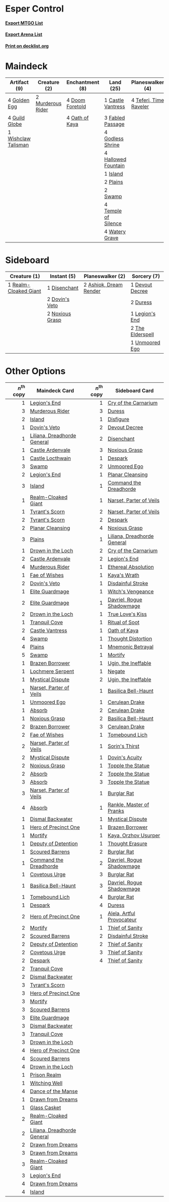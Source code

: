 # Esper Control

#### [Export MTGO List](../collection/Esper%20Control/Esper%20Control.txt)
#### [Export Arena List](../collection/Esper%20Control/Esper%20Control_arena.txt)
#### [Print on decklist.org](http://decklist.org/?deckmain=1%09Castle%20Vantress%0A3%09Dance%20of%20the%20Manse%0A4%09Doom%20Foretold%0A3%09Fabled%20Passage%0A4%09Godless%20Shrine%0A4%09Golden%20Egg%0A4%09Guild%20Globe%0A4%09Hallowed%20Fountain%0A1%09Island%0A4%09Kaya's%20Wrath%0A2%09Murderous%20Rider%0A4%09Oath%20of%20Kaya%0A2%09Plains%0A1%09Planar%20Cleansing%0A2%09Swamp%0A4%09Teferi,%20Time%20Raveler%0A4%09Temple%20of%20Silence%0A4%09Thought%20Erasure%0A4%09Watery%20Grave%0A1%09Wishclaw%20Talisman&deckside=2%09Ashiok,%20Dream%20Render%0A1%09Devout%20Decree%0A1%09Disenchant%0A2%09Dovin's%20Veto%0A2%09Duress%0A1%09Legion's%20End%0A2%09Noxious%20Grasp%0A1%09Realm-Cloaked%20Giant%0A2%09The%20Elderspell%0A1%09Unmoored%20Ego)
# Maindeck

|                                         Artifact (9)                                         |                                        Creature (2)                                        |                                     Enchantment (8)                                      |                                          Land (25)                                           |                                        Planeswalker (4)                                         |                                         Sorcery (12)                                          |
|----------------------------------------------------------------------------------------------|--------------------------------------------------------------------------------------------|------------------------------------------------------------------------------------------|----------------------------------------------------------------------------------------------|-------------------------------------------------------------------------------------------------|-----------------------------------------------------------------------------------------------|
|4 [Golden Egg](http://gatherer.wizards.com/Pages/Card/Details.aspx?multiverseid=473182)       |2 [Murderous Rider](http://gatherer.wizards.com/Pages/Card/Details.aspx?multiverseid=473059)|4 [Doom Foretold](http://gatherer.wizards.com/Pages/Card/Details.aspx?multiverseid=473149)|1 [Castle Vantress](http://gatherer.wizards.com/Pages/Card/Details.aspx?multiverseid=473204)  |4 [Teferi, Time Raveler](http://gatherer.wizards.com/Pages/Card/Details.aspx?multiverseid=461148)|3 [Dance of the Manse](http://gatherer.wizards.com/Pages/Card/Details.aspx?multiverseid=473148)|
|4 [Guild Globe](http://gatherer.wizards.com/Pages/Card/Details.aspx?multiverseid=461166)      |                                                                                            |4 [Oath of Kaya](http://gatherer.wizards.com/Pages/Card/Details.aspx?multiverseid=461136) |3 [Fabled Passage](http://gatherer.wizards.com/Pages/Card/Details.aspx?multiverseid=473206)   |                                                                                                 |4 [Kaya's Wrath](http://gatherer.wizards.com/Pages/Card/Details.aspx?multiverseid=457331)      |
|1 [Wishclaw Talisman](http://gatherer.wizards.com/Pages/Card/Details.aspx?multiverseid=473072)|                                                                                            |                                                                                          |4 [Godless Shrine](http://gatherer.wizards.com/Pages/Card/Details.aspx?multiverseid=405099)   |                                                                                                 |1 [Planar Cleansing](http://gatherer.wizards.com/Pages/Card/Details.aspx?multiverseid=191599)  |
|                                                                                              |                                                                                            |                                                                                          |4 [Hallowed Fountain](http://gatherer.wizards.com/Pages/Card/Details.aspx?multiverseid=97071) |                                                                                                 |4 [Thought Erasure](http://gatherer.wizards.com/Pages/Card/Details.aspx?multiverseid=452956)   |
|                                                                                              |                                                                                            |                                                                                          |1 [Island](http://gatherer.wizards.com/Pages/Card/Details.aspx?multiverseid=439857)           |                                                                                                 |                                                                                               |
|                                                                                              |                                                                                            |                                                                                          |2 [Plains](http://gatherer.wizards.com/Pages/Card/Details.aspx?multiverseid=439856)           |                                                                                                 |                                                                                               |
|                                                                                              |                                                                                            |                                                                                          |2 [Swamp](http://gatherer.wizards.com/Pages/Card/Details.aspx?multiverseid=439858)            |                                                                                                 |                                                                                               |
|                                                                                              |                                                                                            |                                                                                          |4 [Temple of Silence](http://gatherer.wizards.com/Pages/Card/Details.aspx?multiverseid=373522)|                                                                                                 |                                                                                               |
|                                                                                              |                                                                                            |                                                                                          |4 [Watery Grave](http://gatherer.wizards.com/Pages/Card/Details.aspx?multiverseid=405114)     |                                                                                                 |                                                                                               |


# Sideboard

|                                          Creature (1)                                          |                                       Instant (5)                                        |                                        Planeswalker (2)                                         |                                        Sorcery (7)                                        |
|------------------------------------------------------------------------------------------------|------------------------------------------------------------------------------------------|-------------------------------------------------------------------------------------------------|-------------------------------------------------------------------------------------------|
|1 [Realm-Cloaked Giant](http://gatherer.wizards.com/Pages/Card/Details.aspx?multiverseid=472988)|1 [Disenchant](http://gatherer.wizards.com/Pages/Card/Details.aspx?multiverseid=847)      |2 [Ashiok, Dream Render](http://gatherer.wizards.com/Pages/Card/Details.aspx?multiverseid=461155)|1 [Devout Decree](http://gatherer.wizards.com/Pages/Card/Details.aspx?multiverseid=466767) |
|                                                                                                |2 [Dovin's Veto](http://gatherer.wizards.com/Pages/Card/Details.aspx?multiverseid=461120) |                                                                                                 |2 [Duress](http://gatherer.wizards.com/Pages/Card/Details.aspx?multiverseid=14557)         |
|                                                                                                |2 [Noxious Grasp](http://gatherer.wizards.com/Pages/Card/Details.aspx?multiverseid=466864)|                                                                                                 |1 [Legion's End](http://gatherer.wizards.com/Pages/Card/Details.aspx?multiverseid=466860)  |
|                                                                                                |                                                                                          |                                                                                                 |2 [The Elderspell](http://gatherer.wizards.com/Pages/Card/Details.aspx?multiverseid=461016)|
|                                                                                                |                                                                                          |                                                                                                 |1 [Unmoored Ego](http://gatherer.wizards.com/Pages/Card/Details.aspx?multiverseid=452962)  |


# Other Options

|*n*<sup>th</sup> copy|                                            Maindeck Card                                             |*n*<sup>th</sup> copy|                                            Sideboard Card                                            |
|--------------------:|------------------------------------------------------------------------------------------------------|--------------------:|------------------------------------------------------------------------------------------------------|
|                    1|[Legion's End](http://gatherer.wizards.com/Pages/Card/Details.aspx?multiverseid=466860)               |                    1|[Cry of the Carnarium](http://gatherer.wizards.com/Pages/Card/Details.aspx?multiverseid=457214)       |
|                    3|[Murderous Rider](http://gatherer.wizards.com/Pages/Card/Details.aspx?multiverseid=473059)            |                    3|[Duress](http://gatherer.wizards.com/Pages/Card/Details.aspx?multiverseid=14557)                      |
|                    2|[Island](http://gatherer.wizards.com/Pages/Card/Details.aspx?multiverseid=439857)                     |                    1|[Disfigure](http://gatherer.wizards.com/Pages/Card/Details.aspx?multiverseid=442076)                  |
|                    1|[Dovin's Veto](http://gatherer.wizards.com/Pages/Card/Details.aspx?multiverseid=461120)               |                    2|[Devout Decree](http://gatherer.wizards.com/Pages/Card/Details.aspx?multiverseid=466767)              |
|                    1|[Liliana, Dreadhorde General](http://gatherer.wizards.com/Pages/Card/Details.aspx?multiverseid=461024)|                    2|[Disenchant](http://gatherer.wizards.com/Pages/Card/Details.aspx?multiverseid=847)                    |
|                    1|[Castle Ardenvale](http://gatherer.wizards.com/Pages/Card/Details.aspx?multiverseid=473200)           |                    3|[Noxious Grasp](http://gatherer.wizards.com/Pages/Card/Details.aspx?multiverseid=466864)              |
|                    1|[Castle Locthwain](http://gatherer.wizards.com/Pages/Card/Details.aspx?multiverseid=473203)           |                    1|[Despark](http://gatherer.wizards.com/Pages/Card/Details.aspx?multiverseid=461117)                    |
|                    3|[Swamp](http://gatherer.wizards.com/Pages/Card/Details.aspx?multiverseid=439858)                      |                    2|[Unmoored Ego](http://gatherer.wizards.com/Pages/Card/Details.aspx?multiverseid=452962)               |
|                    2|[Legion's End](http://gatherer.wizards.com/Pages/Card/Details.aspx?multiverseid=466860)               |                    1|[Planar Cleansing](http://gatherer.wizards.com/Pages/Card/Details.aspx?multiverseid=191599)           |
|                    3|[Island](http://gatherer.wizards.com/Pages/Card/Details.aspx?multiverseid=439857)                     |                    1|[Command the Dreadhorde](http://gatherer.wizards.com/Pages/Card/Details.aspx?multiverseid=461009)     |
|                    1|[Realm-Cloaked Giant](http://gatherer.wizards.com/Pages/Card/Details.aspx?multiverseid=472988)        |                    1|[Narset, Parter of Veils](http://gatherer.wizards.com/Pages/Card/Details.aspx?multiverseid=460988)    |
|                    1|[Tyrant's Scorn](http://gatherer.wizards.com/Pages/Card/Details.aspx?multiverseid=461152)             |                    2|[Narset, Parter of Veils](http://gatherer.wizards.com/Pages/Card/Details.aspx?multiverseid=460988)    |
|                    2|[Tyrant's Scorn](http://gatherer.wizards.com/Pages/Card/Details.aspx?multiverseid=461152)             |                    2|[Despark](http://gatherer.wizards.com/Pages/Card/Details.aspx?multiverseid=461117)                    |
|                    2|[Planar Cleansing](http://gatherer.wizards.com/Pages/Card/Details.aspx?multiverseid=191599)           |                    4|[Noxious Grasp](http://gatherer.wizards.com/Pages/Card/Details.aspx?multiverseid=466864)              |
|                    3|[Plains](http://gatherer.wizards.com/Pages/Card/Details.aspx?multiverseid=439856)                     |                    1|[Liliana, Dreadhorde General](http://gatherer.wizards.com/Pages/Card/Details.aspx?multiverseid=461024)|
|                    1|[Drown in the Loch](http://gatherer.wizards.com/Pages/Card/Details.aspx?multiverseid=473150)          |                    2|[Cry of the Carnarium](http://gatherer.wizards.com/Pages/Card/Details.aspx?multiverseid=457214)       |
|                    2|[Castle Ardenvale](http://gatherer.wizards.com/Pages/Card/Details.aspx?multiverseid=473200)           |                    2|[Legion's End](http://gatherer.wizards.com/Pages/Card/Details.aspx?multiverseid=466860)               |
|                    4|[Murderous Rider](http://gatherer.wizards.com/Pages/Card/Details.aspx?multiverseid=473059)            |                    1|[Ethereal Absolution](http://gatherer.wizards.com/Pages/Card/Details.aspx?multiverseid=457314)        |
|                    1|[Fae of Wishes](http://gatherer.wizards.com/Pages/Card/Details.aspx?multiverseid=473006)              |                    1|[Kaya's Wrath](http://gatherer.wizards.com/Pages/Card/Details.aspx?multiverseid=457331)               |
|                    2|[Dovin's Veto](http://gatherer.wizards.com/Pages/Card/Details.aspx?multiverseid=461120)               |                    1|[Disdainful Stroke](http://gatherer.wizards.com/Pages/Card/Details.aspx?multiverseid=420705)          |
|                    1|[Elite Guardmage](http://gatherer.wizards.com/Pages/Card/Details.aspx?multiverseid=461122)            |                    1|[Witch's Vengeance](http://gatherer.wizards.com/Pages/Card/Details.aspx?multiverseid=473073)          |
|                    2|[Elite Guardmage](http://gatherer.wizards.com/Pages/Card/Details.aspx?multiverseid=461122)            |                    1|[Davriel, Rogue Shadowmage](http://gatherer.wizards.com/Pages/Card/Details.aspx?multiverseid=461010)  |
|                    2|[Drown in the Loch](http://gatherer.wizards.com/Pages/Card/Details.aspx?multiverseid=473150)          |                    1|[True Love's Kiss](http://gatherer.wizards.com/Pages/Card/Details.aspx?multiverseid=472996)           |
|                    1|[Tranquil Cove](http://gatherer.wizards.com/Pages/Card/Details.aspx?multiverseid=451243)              |                    1|[Ritual of Soot](http://gatherer.wizards.com/Pages/Card/Details.aspx?multiverseid=452834)             |
|                    2|[Castle Vantress](http://gatherer.wizards.com/Pages/Card/Details.aspx?multiverseid=473204)            |                    1|[Oath of Kaya](http://gatherer.wizards.com/Pages/Card/Details.aspx?multiverseid=461136)               |
|                    4|[Swamp](http://gatherer.wizards.com/Pages/Card/Details.aspx?multiverseid=439858)                      |                    1|[Thought Distortion](http://gatherer.wizards.com/Pages/Card/Details.aspx?multiverseid=466871)         |
|                    4|[Plains](http://gatherer.wizards.com/Pages/Card/Details.aspx?multiverseid=439856)                     |                    1|[Mnemonic Betrayal](http://gatherer.wizards.com/Pages/Card/Details.aspx?multiverseid=452939)          |
|                    5|[Swamp](http://gatherer.wizards.com/Pages/Card/Details.aspx?multiverseid=439858)                      |                    1|[Mortify](http://gatherer.wizards.com/Pages/Card/Details.aspx?multiverseid=420829)                    |
|                    1|[Brazen Borrower](http://gatherer.wizards.com/Pages/Card/Details.aspx?multiverseid=473001)            |                    1|[Ugin, the Ineffable](http://gatherer.wizards.com/Pages/Card/Details.aspx?multiverseid=460929)        |
|                    1|[Lochmere Serpent](http://gatherer.wizards.com/Pages/Card/Details.aspx?multiverseid=473157)           |                    1|[Negate](http://gatherer.wizards.com/Pages/Card/Details.aspx?multiverseid=423707)                     |
|                    1|[Mystical Dispute](http://gatherer.wizards.com/Pages/Card/Details.aspx?multiverseid=473020)           |                    2|[Ugin, the Ineffable](http://gatherer.wizards.com/Pages/Card/Details.aspx?multiverseid=460929)        |
|                    1|[Narset, Parter of Veils](http://gatherer.wizards.com/Pages/Card/Details.aspx?multiverseid=460988)    |                    1|[Basilica Bell-Haunt](http://gatherer.wizards.com/Pages/Card/Details.aspx?multiverseid=457300)        |
|                    1|[Unmoored Ego](http://gatherer.wizards.com/Pages/Card/Details.aspx?multiverseid=452962)               |                    1|[Cerulean Drake](http://gatherer.wizards.com/Pages/Card/Details.aspx?multiverseid=466807)             |
|                    1|[Absorb](http://gatherer.wizards.com/Pages/Card/Details.aspx?multiverseid=23155)                      |                    2|[Cerulean Drake](http://gatherer.wizards.com/Pages/Card/Details.aspx?multiverseid=466807)             |
|                    1|[Noxious Grasp](http://gatherer.wizards.com/Pages/Card/Details.aspx?multiverseid=466864)              |                    2|[Basilica Bell-Haunt](http://gatherer.wizards.com/Pages/Card/Details.aspx?multiverseid=457300)        |
|                    2|[Brazen Borrower](http://gatherer.wizards.com/Pages/Card/Details.aspx?multiverseid=473001)            |                    3|[Cerulean Drake](http://gatherer.wizards.com/Pages/Card/Details.aspx?multiverseid=466807)             |
|                    2|[Fae of Wishes](http://gatherer.wizards.com/Pages/Card/Details.aspx?multiverseid=473006)              |                    1|[Tomebound Lich](http://gatherer.wizards.com/Pages/Card/Details.aspx?multiverseid=466973)             |
|                    2|[Narset, Parter of Veils](http://gatherer.wizards.com/Pages/Card/Details.aspx?multiverseid=460988)    |                    1|[Sorin's Thirst](http://gatherer.wizards.com/Pages/Card/Details.aspx?multiverseid=368509)             |
|                    2|[Mystical Dispute](http://gatherer.wizards.com/Pages/Card/Details.aspx?multiverseid=473020)           |                    1|[Dovin's Acuity](http://gatherer.wizards.com/Pages/Card/Details.aspx?multiverseid=457312)             |
|                    2|[Noxious Grasp](http://gatherer.wizards.com/Pages/Card/Details.aspx?multiverseid=466864)              |                    1|[Topple the Statue](http://gatherer.wizards.com/Pages/Card/Details.aspx?multiverseid=460962)          |
|                    2|[Absorb](http://gatherer.wizards.com/Pages/Card/Details.aspx?multiverseid=23155)                      |                    2|[Topple the Statue](http://gatherer.wizards.com/Pages/Card/Details.aspx?multiverseid=460962)          |
|                    3|[Absorb](http://gatherer.wizards.com/Pages/Card/Details.aspx?multiverseid=23155)                      |                    3|[Topple the Statue](http://gatherer.wizards.com/Pages/Card/Details.aspx?multiverseid=460962)          |
|                    3|[Narset, Parter of Veils](http://gatherer.wizards.com/Pages/Card/Details.aspx?multiverseid=460988)    |                    1|[Burglar Rat](http://gatherer.wizards.com/Pages/Card/Details.aspx?multiverseid=452814)                |
|                    4|[Absorb](http://gatherer.wizards.com/Pages/Card/Details.aspx?multiverseid=23155)                      |                    1|[Rankle, Master of Pranks](http://gatherer.wizards.com/Pages/Card/Details.aspx?multiverseid=473063)   |
|                    1|[Dismal Backwater](http://gatherer.wizards.com/Pages/Card/Details.aspx?multiverseid=420908)           |                    1|[Mystical Dispute](http://gatherer.wizards.com/Pages/Card/Details.aspx?multiverseid=473020)           |
|                    1|[Hero of Precinct One](http://gatherer.wizards.com/Pages/Card/Details.aspx?multiverseid=457155)       |                    1|[Brazen Borrower](http://gatherer.wizards.com/Pages/Card/Details.aspx?multiverseid=473001)            |
|                    1|[Mortify](http://gatherer.wizards.com/Pages/Card/Details.aspx?multiverseid=420829)                    |                    1|[Kaya, Orzhov Usurper](http://gatherer.wizards.com/Pages/Card/Details.aspx?multiverseid=460129)       |
|                    1|[Deputy of Detention](http://gatherer.wizards.com/Pages/Card/Details.aspx?multiverseid=457309)        |                    1|[Thought Erasure](http://gatherer.wizards.com/Pages/Card/Details.aspx?multiverseid=452956)            |
|                    1|[Scoured Barrens](http://gatherer.wizards.com/Pages/Card/Details.aspx?multiverseid=405366)            |                    2|[Burglar Rat](http://gatherer.wizards.com/Pages/Card/Details.aspx?multiverseid=452814)                |
|                    1|[Command the Dreadhorde](http://gatherer.wizards.com/Pages/Card/Details.aspx?multiverseid=461009)     |                    2|[Davriel, Rogue Shadowmage](http://gatherer.wizards.com/Pages/Card/Details.aspx?multiverseid=461010)  |
|                    1|[Covetous Urge](http://gatherer.wizards.com/Pages/Card/Details.aspx?multiverseid=473169)              |                    3|[Burglar Rat](http://gatherer.wizards.com/Pages/Card/Details.aspx?multiverseid=452814)                |
|                    1|[Basilica Bell-Haunt](http://gatherer.wizards.com/Pages/Card/Details.aspx?multiverseid=457300)        |                    3|[Davriel, Rogue Shadowmage](http://gatherer.wizards.com/Pages/Card/Details.aspx?multiverseid=461010)  |
|                    1|[Tomebound Lich](http://gatherer.wizards.com/Pages/Card/Details.aspx?multiverseid=466973)             |                    4|[Burglar Rat](http://gatherer.wizards.com/Pages/Card/Details.aspx?multiverseid=452814)                |
|                    1|[Despark](http://gatherer.wizards.com/Pages/Card/Details.aspx?multiverseid=461117)                    |                    4|[Duress](http://gatherer.wizards.com/Pages/Card/Details.aspx?multiverseid=14557)                      |
|                    2|[Hero of Precinct One](http://gatherer.wizards.com/Pages/Card/Details.aspx?multiverseid=457155)       |                    1|[Alela, Artful Provocateur](http://gatherer.wizards.com/Pages/Card/Details.aspx?multiverseid=476042)  |
|                    2|[Mortify](http://gatherer.wizards.com/Pages/Card/Details.aspx?multiverseid=420829)                    |                    1|[Thief of Sanity](http://gatherer.wizards.com/Pages/Card/Details.aspx?multiverseid=452955)            |
|                    2|[Scoured Barrens](http://gatherer.wizards.com/Pages/Card/Details.aspx?multiverseid=405366)            |                    2|[Disdainful Stroke](http://gatherer.wizards.com/Pages/Card/Details.aspx?multiverseid=420705)          |
|                    2|[Deputy of Detention](http://gatherer.wizards.com/Pages/Card/Details.aspx?multiverseid=457309)        |                    2|[Thief of Sanity](http://gatherer.wizards.com/Pages/Card/Details.aspx?multiverseid=452955)            |
|                    2|[Covetous Urge](http://gatherer.wizards.com/Pages/Card/Details.aspx?multiverseid=473169)              |                    3|[Thief of Sanity](http://gatherer.wizards.com/Pages/Card/Details.aspx?multiverseid=452955)            |
|                    2|[Despark](http://gatherer.wizards.com/Pages/Card/Details.aspx?multiverseid=461117)                    |                    4|[Thief of Sanity](http://gatherer.wizards.com/Pages/Card/Details.aspx?multiverseid=452955)            |
|                    2|[Tranquil Cove](http://gatherer.wizards.com/Pages/Card/Details.aspx?multiverseid=451243)              |                     |                                                                                                      |
|                    2|[Dismal Backwater](http://gatherer.wizards.com/Pages/Card/Details.aspx?multiverseid=420908)           |                     |                                                                                                      |
|                    3|[Tyrant's Scorn](http://gatherer.wizards.com/Pages/Card/Details.aspx?multiverseid=461152)             |                     |                                                                                                      |
|                    3|[Hero of Precinct One](http://gatherer.wizards.com/Pages/Card/Details.aspx?multiverseid=457155)       |                     |                                                                                                      |
|                    3|[Mortify](http://gatherer.wizards.com/Pages/Card/Details.aspx?multiverseid=420829)                    |                     |                                                                                                      |
|                    3|[Scoured Barrens](http://gatherer.wizards.com/Pages/Card/Details.aspx?multiverseid=405366)            |                     |                                                                                                      |
|                    3|[Elite Guardmage](http://gatherer.wizards.com/Pages/Card/Details.aspx?multiverseid=461122)            |                     |                                                                                                      |
|                    3|[Dismal Backwater](http://gatherer.wizards.com/Pages/Card/Details.aspx?multiverseid=420908)           |                     |                                                                                                      |
|                    3|[Tranquil Cove](http://gatherer.wizards.com/Pages/Card/Details.aspx?multiverseid=451243)              |                     |                                                                                                      |
|                    3|[Drown in the Loch](http://gatherer.wizards.com/Pages/Card/Details.aspx?multiverseid=473150)          |                     |                                                                                                      |
|                    4|[Hero of Precinct One](http://gatherer.wizards.com/Pages/Card/Details.aspx?multiverseid=457155)       |                     |                                                                                                      |
|                    4|[Scoured Barrens](http://gatherer.wizards.com/Pages/Card/Details.aspx?multiverseid=405366)            |                     |                                                                                                      |
|                    4|[Drown in the Loch](http://gatherer.wizards.com/Pages/Card/Details.aspx?multiverseid=473150)          |                     |                                                                                                      |
|                    1|[Prison Realm](http://gatherer.wizards.com/Pages/Card/Details.aspx?multiverseid=460953)               |                     |                                                                                                      |
|                    1|[Witching Well](http://gatherer.wizards.com/Pages/Card/Details.aspx?multiverseid=473036)              |                     |                                                                                                      |
|                    4|[Dance of the Manse](http://gatherer.wizards.com/Pages/Card/Details.aspx?multiverseid=473148)         |                     |                                                                                                      |
|                    1|[Drawn from Dreams](http://gatherer.wizards.com/Pages/Card/Details.aspx?multiverseid=466810)          |                     |                                                                                                      |
|                    1|[Glass Casket](http://gatherer.wizards.com/Pages/Card/Details.aspx?multiverseid=472977)               |                     |                                                                                                      |
|                    2|[Realm-Cloaked Giant](http://gatherer.wizards.com/Pages/Card/Details.aspx?multiverseid=472988)        |                     |                                                                                                      |
|                    2|[Liliana, Dreadhorde General](http://gatherer.wizards.com/Pages/Card/Details.aspx?multiverseid=461024)|                     |                                                                                                      |
|                    2|[Drawn from Dreams](http://gatherer.wizards.com/Pages/Card/Details.aspx?multiverseid=466810)          |                     |                                                                                                      |
|                    3|[Drawn from Dreams](http://gatherer.wizards.com/Pages/Card/Details.aspx?multiverseid=466810)          |                     |                                                                                                      |
|                    3|[Realm-Cloaked Giant](http://gatherer.wizards.com/Pages/Card/Details.aspx?multiverseid=472988)        |                     |                                                                                                      |
|                    3|[Legion's End](http://gatherer.wizards.com/Pages/Card/Details.aspx?multiverseid=466860)               |                     |                                                                                                      |
|                    4|[Drawn from Dreams](http://gatherer.wizards.com/Pages/Card/Details.aspx?multiverseid=466810)          |                     |                                                                                                      |
|                    4|[Island](http://gatherer.wizards.com/Pages/Card/Details.aspx?multiverseid=439857)                     |                     |                                                                                                      |


